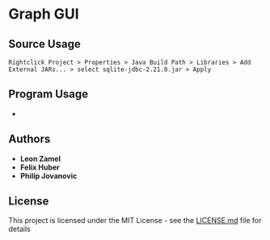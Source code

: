 # Graph GUI

## Source Usage

```
Rightclick Project > Properties > Java Build Path > Libraries > Add External JARs... > select sqlite-jdbc-2.21.0.jar > Apply
```
## Program Usage

- 

## Authors

* **Leon Zamel**
* **Felix Huber**
* **Philip Jovanovic** 

## License

This project is licensed under the MIT License - see the [LICENSE.md](LICENSE.md) file for details
